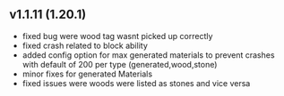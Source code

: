 ## v1.1.11 (1.20.1)
- fixed bug were wood tag wasnt picked up correctly
- fixed crash related to block ability
- added config option for max generated materials to prevent crashes with default of 200 per type (generated,wood,stone)
- minor fixes for generated Materials
- fixed issues were woods were listed as stones and vice versa
